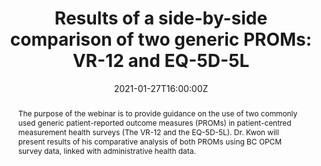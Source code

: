 ---
abstract: The purpose of the webinar is to provide guidance on the use of two commonly used generic patient-reported outcome measures (PROMs) in patient-centred measurement health surveys (The VR-12 and the EQ-5D-5L). Dr. Kwon will present results of his comparative analysis of both PROMs using BC OPCM survey data, linked with administrative health data.

authors:
- admin
#- Richard Sawatzky
#- Jennifer Baumbusch
#- Sandra Lauck
#- Pamela A. Ratner
date: "2021-01-27T16:00:00Z"
doi: ""
featured: true
image:
  focal_point: ""
  preview_only: false
  
#links:
#name: "https://www.bcpcm.ca/articles/results-side-side-comparison-two-generic-proms-vr-12-and#-eq-5d-5l"
# url: 'https://www.bcpcm.ca/articles/results-side-side-comparison-two-generic-proms-vr-12-and#-eq-5d-5l'
#projects:
#- internal-project
#publication: In *International Society of Quality of Life Research Conference*
#publication_short: In *ISOQOL*
publication_types:
- "1"
publishDate: "2021-01-27"
#slides: example
summary: This is an invited webinar from the BC Office of Patient-Centred Measurement to present results of a comparative analysis of the VR-12 and the EQ-5D using BC OPCM survey data, linked with administrative health data.
#tags:
#- Source Themes
title: "Results of a side-by-side comparison of two generic PROMs: VR-12 and EQ-5D-5L" 
#url_code: 'https://pubmed.ncbi.nlm.nih.gov/30688670/'
#url_dataset: '#'
#url_pdf: https://pubmed.ncbi.nlm.nih.gov/30688670/
#url_poster: 'https://isoqol27-isoqol.ipostersessions.com/default.aspx?s=92-DC-9D-CE-6D-FA#-6A-42-DB-DA-BC-29-5C-06-D3-7D'
#url_project: "https://www.slideshare.net/secret/a3VIyDDSiF8ETx"
#url_slides: "https://ln.sync.com/dl/d4883f2b0/ni7g#z34t-3483vth3-9kfqh6ca-66mpnjg4"
#url_source: '#'
url_video: 'https://www.bcpcm.ca/articles/results-side-side-comparison-two-generic-proms-vr-12-and-eq-5d-5l'
---